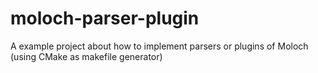 # moloch-parser-plugin
A example project about how to implement parsers or plugins of Moloch (using CMake as makefile generator)
